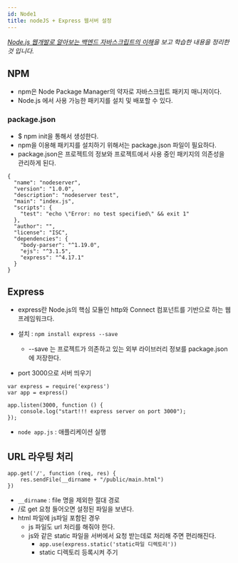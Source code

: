```yaml
---
id: Node1
title: nodeJS + Express 웹서버 설정
---
```

_[Node.js 웹개발로 알아보는 백엔드 자바스크립트의 이해](https://www.inflearn.com/course/node-js-%EC%9B%B9%EA%B0%9C%EB%B0%9C)을 보고 학습한 내용을 정리한 것 입니다._

## NPM
- npm은 Node Package Manager의 약자로 자바스크립트 패키지 매니저이다.
- Node.js 에서 사용 가능한 패키지를 설치 및 배포할 수 있다.

### package.json
- $ npm init을 통해서 생성한다.
- npm을 이용해 패키지를 설치하기 위해서는 package.json 파일이 필요하다.
- package.json은 프로젝트의 정보와 프로젝트에서 사용 중인 패키지의 의존성을 관리하게 된다.
```
{
  "name": "nodeserver",
  "version": "1.0.0",
  "description": "nodeserver test",
  "main": "index.js",
  "scripts": {
    "test": "echo \"Error: no test specified\" && exit 1"
  },
  "author": "",
  "license": "ISC",
  "dependencies": {
    "body-parser": "^1.19.0",
    "ejs": "^3.1.5",
    "express": "^4.17.1"
  }
}
```

## Express
- express란 Node.js의 핵심 모듈인 http와 Connect 컴포넌트를 기반으로 하는 웹 프레임워크다.
- 설치 : ```npm install express --save```
    - --save 는 프로젝트가 의존하고 있는 외부 라이브러리 정보를 package.json에 저장한다.

- port 3000으로 서버 띄우기
```
var express = require('express')
var app = express()

app.listen(3000, function () {
    console.log("start!!! express server on port 3000");
});
```
- ```node app.js``` : 애플리케이션 실행
 

## URL 라우팅 처리

```
app.get('/', function (req, res) {
    res.sendFile(__dirname + "/public/main.html")
})
```
- `__dirname` : file 명을 제외한 절대 경로
- /로 get 요청 들어오면 설정된 파일을 보낸다.
- html 파일에 js파일 포함된 경우
    - js 파일도 url 처리를 해줘야 한다.
    - js와 같은 static 파일을 서버에서 요청 받는데로 처리해 주면 편리해진다.
        - ```app.use(express.static('static파일 디렉토리'))```
        - static 디렉토리 등록시켜 주기

    
